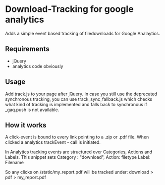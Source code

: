Download-Tracking for google analytics
============================

Adds a simple event based tracking of filedownloads for Google Analaytics.

Requirements
-------------

 * jQuery
 * analytics code obviously

Usage
-----

Add track.js to your page after jQuery.
In case you still use the deprecated synchronous tracking, you can use track_sync_fallback.js which checks what kind of tracking is implemented and falls back to synchronous if _gaq.push is not available.

How it works
------------

A click-event is bound to every link pointing to a .zip or .pdf file.
When clicked a analytics trackEvent - call is initiated.

In Analytics tracking events are structured over Categories, Actions and Labels.
This snippet sets
Category : "download",
Action: filetype
Label: Filename

So any clicks on /static/my_report.pdf will be tracked under: download > pdf > my_report.pdf